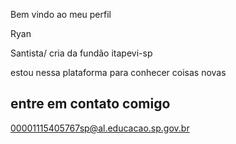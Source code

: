 Bem vindo ao meu perfil 

Ryan

Santista/ cria da fundão itapevi-sp

estou nessa plataforma para conhecer coisas novas 

## entre em contato comigo
00001115405767sp@al.educacao.sp.gov.br

<!--
**Sfcryan/Sfcryan** is a ✨ _special_ ✨ repository because its `README.md` (this file) appears on your GitHub profile.

Here are some ideas to get you started:

- 🔭 I’m currently working on ...
- 🌱 I’m currently learning ...
- 👯 I’m looking to collaborate on ...
- 🤔 I’m looking for help with ...
- 💬 Ask me about ...
- 📫 How to reach me: ...
- 😄 Pronouns: ...
- ⚡ Fun fact: ...
-->
